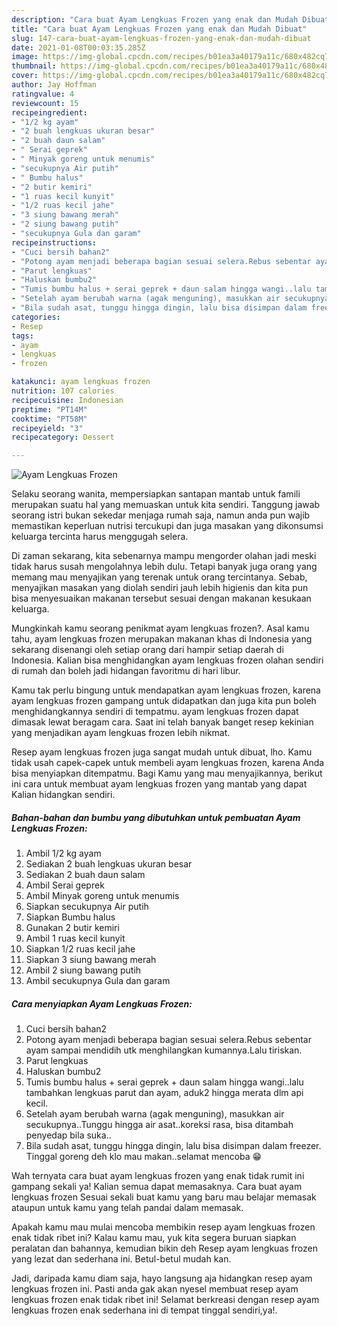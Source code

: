 ```yaml
---
description: "Cara buat Ayam Lengkuas Frozen yang enak dan Mudah Dibuat"
title: "Cara buat Ayam Lengkuas Frozen yang enak dan Mudah Dibuat"
slug: 147-cara-buat-ayam-lengkuas-frozen-yang-enak-dan-mudah-dibuat
date: 2021-01-08T00:03:35.285Z
image: https://img-global.cpcdn.com/recipes/b01ea3a40179a11c/680x482cq70/ayam-lengkuas-frozen-foto-resep-utama.jpg
thumbnail: https://img-global.cpcdn.com/recipes/b01ea3a40179a11c/680x482cq70/ayam-lengkuas-frozen-foto-resep-utama.jpg
cover: https://img-global.cpcdn.com/recipes/b01ea3a40179a11c/680x482cq70/ayam-lengkuas-frozen-foto-resep-utama.jpg
author: Jay Hoffman
ratingvalue: 4
reviewcount: 15
recipeingredient:
- "1/2 kg ayam"
- "2 buah lengkuas ukuran besar"
- "2 buah daun salam"
- " Serai geprek"
- " Minyak goreng untuk menumis"
- "secukupnya Air putih"
- " Bumbu halus"
- "2 butir kemiri"
- "1 ruas kecil kunyit"
- "1/2 ruas kecil jahe"
- "3 siung bawang merah"
- "2 siung bawang putih"
- "secukupnya Gula dan garam"
recipeinstructions:
- "Cuci bersih bahan2"
- "Potong ayam menjadi beberapa bagian sesuai selera.Rebus sebentar ayam sampai mendidih utk menghilangkan kumannya.Lalu tiriskan."
- "Parut lengkuas"
- "Haluskan bumbu2"
- "Tumis bumbu halus + serai geprek + daun salam hingga wangi..lalu tambahkan lengkuas parut dan ayam, aduk2 hingga merata dlm api kecil."
- "Setelah ayam berubah warna (agak menguning), masukkan air secukupnya..Tunggu hingga air asat..koreksi rasa, bisa ditambah penyedap bila suka.."
- "Bila sudah asat, tunggu hingga dingin, lalu bisa disimpan dalam freezer. Tinggal goreng deh klo mau makan..selamat mencoba 😁"
categories:
- Resep
tags:
- ayam
- lengkuas
- frozen

katakunci: ayam lengkuas frozen 
nutrition: 107 calories
recipecuisine: Indonesian
preptime: "PT14M"
cooktime: "PT58M"
recipeyield: "3"
recipecategory: Dessert

---
```



![Ayam Lengkuas Frozen](https://img-global.cpcdn.com/recipes/b01ea3a40179a11c/680x482cq70/ayam-lengkuas-frozen-foto-resep-utama.jpg)

Selaku seorang wanita, mempersiapkan santapan mantab untuk famili merupakan suatu hal yang memuaskan untuk kita sendiri. Tanggung jawab seorang istri bukan sekedar menjaga rumah saja, namun anda pun wajib memastikan keperluan nutrisi tercukupi dan juga masakan yang dikonsumsi keluarga tercinta harus menggugah selera.

Di zaman  sekarang, kita sebenarnya mampu mengorder olahan jadi meski tidak harus susah mengolahnya lebih dulu. Tetapi banyak juga orang yang memang mau menyajikan yang terenak untuk orang tercintanya. Sebab, menyajikan masakan yang diolah sendiri jauh lebih higienis dan kita pun bisa menyesuaikan makanan tersebut sesuai dengan makanan kesukaan keluarga. 



Mungkinkah kamu seorang penikmat ayam lengkuas frozen?. Asal kamu tahu, ayam lengkuas frozen merupakan makanan khas di Indonesia yang sekarang disenangi oleh setiap orang dari hampir setiap daerah di Indonesia. Kalian bisa menghidangkan ayam lengkuas frozen olahan sendiri di rumah dan boleh jadi hidangan favoritmu di hari libur.

Kamu tak perlu bingung untuk mendapatkan ayam lengkuas frozen, karena ayam lengkuas frozen gampang untuk didapatkan dan juga kita pun boleh menghidangkannya sendiri di tempatmu. ayam lengkuas frozen dapat dimasak lewat beragam cara. Saat ini telah banyak banget resep kekinian yang menjadikan ayam lengkuas frozen lebih nikmat.

Resep ayam lengkuas frozen juga sangat mudah untuk dibuat, lho. Kamu tidak usah capek-capek untuk membeli ayam lengkuas frozen, karena Anda bisa menyiapkan ditempatmu. Bagi Kamu yang mau menyajikannya, berikut ini cara untuk membuat ayam lengkuas frozen yang mantab yang dapat Kalian hidangkan sendiri.

<!--inarticleads1-->

##### Bahan-bahan dan bumbu yang dibutuhkan untuk pembuatan Ayam Lengkuas Frozen:

1. Ambil 1/2 kg ayam
1. Sediakan 2 buah lengkuas ukuran besar
1. Sediakan 2 buah daun salam
1. Ambil  Serai geprek
1. Ambil  Minyak goreng untuk menumis
1. Siapkan secukupnya Air putih
1. Siapkan  Bumbu halus
1. Gunakan 2 butir kemiri
1. Ambil 1 ruas kecil kunyit
1. Siapkan 1/2 ruas kecil jahe
1. Siapkan 3 siung bawang merah
1. Ambil 2 siung bawang putih
1. Ambil secukupnya Gula dan garam




<!--inarticleads2-->

##### Cara menyiapkan Ayam Lengkuas Frozen:

1. Cuci bersih bahan2
1. Potong ayam menjadi beberapa bagian sesuai selera.Rebus sebentar ayam sampai mendidih utk menghilangkan kumannya.Lalu tiriskan.
1. Parut lengkuas
1. Haluskan bumbu2
1. Tumis bumbu halus + serai geprek + daun salam hingga wangi..lalu tambahkan lengkuas parut dan ayam, aduk2 hingga merata dlm api kecil.
1. Setelah ayam berubah warna (agak menguning), masukkan air secukupnya..Tunggu hingga air asat..koreksi rasa, bisa ditambah penyedap bila suka..
1. Bila sudah asat, tunggu hingga dingin, lalu bisa disimpan dalam freezer. Tinggal goreng deh klo mau makan..selamat mencoba 😁




Wah ternyata cara buat ayam lengkuas frozen yang enak tidak rumit ini gampang sekali ya! Kalian semua dapat memasaknya. Cara buat ayam lengkuas frozen Sesuai sekali buat kamu yang baru mau belajar memasak ataupun untuk kamu yang telah pandai dalam memasak.

Apakah kamu mau mulai mencoba membikin resep ayam lengkuas frozen enak tidak ribet ini? Kalau kamu mau, yuk kita segera buruan siapkan peralatan dan bahannya, kemudian bikin deh Resep ayam lengkuas frozen yang lezat dan sederhana ini. Betul-betul mudah kan. 

Jadi, daripada kamu diam saja, hayo langsung aja hidangkan resep ayam lengkuas frozen ini. Pasti anda gak akan nyesel membuat resep ayam lengkuas frozen enak tidak ribet ini! Selamat berkreasi dengan resep ayam lengkuas frozen enak sederhana ini di tempat tinggal sendiri,ya!.

